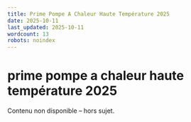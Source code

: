 ```yaml
---
title: Prime Pompe A Chaleur Haute Température 2025
date: 2025-10-11
last_updated: 2025-10-11
wordcount: 13
robots: noindex
---
```


# prime pompe a chaleur haute température 2025

Contenu non disponible – hors sujet.